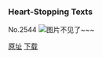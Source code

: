 ### Heart-Stopping Texts
No.2544
![图片不见了~~~](https://imgs.xkcd.com/comics/heart_stopping_texts.png)

[原址](https://xkcd.com//2544) [下载](https://imgs.xkcd.com/comics/heart_stopping_texts.png)

